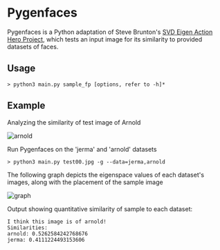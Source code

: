 # Pygenfaces

Pygenfaces is a Python adaptation of Steve Brunton's [SVD Eigen Action Hero Project](https://www.youtube.com/watch?v=SD4NfEKZ_p8), which tests an input image for its similarity to provided datasets of faces.

## Usage

```
> python3 main.py sample_fp [options, refer to -h]*
```

## Example

Analyzing the similarity of test image of Arnold

![arnold](https://github.com/scheisseosu/ISU-CS/blob/main/cs401/eigen%20project/test00.jpg)


Run Pygenfaces on the 'jerma' and 'arnold' datasets

```
> python3 main.py test00.jpg -g --data=jerma,arnold
```

The following graph depicts the eigenspace values of each dataset's images, along with the placement of the sample image

![graph](https://github.com/scheisseosu/ISU-CS/blob/main/cs401/eigen%20project/example/example.jpg)

Output showing quantitative similarity of sample to each dataset:
```
I think this image is of arnold!
Similarities:
arnold: 0.5262584242768676
jerma: 0.4111224493153606
```
